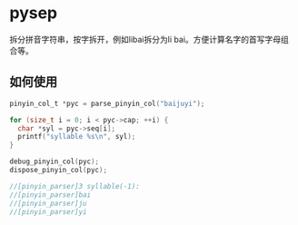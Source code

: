 # pysep
拆分拼音字符串，按字拆开，例如libai拆分为li bai。方便计算名字的首写字母组合等。

## 如何使用
```c
pinyin_col_t *pyc = parse_pinyin_col("baijuyi");

for (size_t i = 0; i < pyc->cap; ++i) {
  char *syl = pyc->seq[i];
  printf("syllable %s\n", syl);
}

debug_pinyin_col(pyc);
dispose_pinyin_col(pyc);

//[pinyin_parser]3 syllable(-1):
//[pinyin_parser]bai
//[pinyin_parser]ju
//[pinyin_parser]yi
```